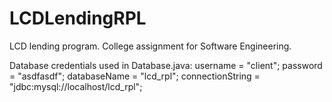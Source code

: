 # LCDLendingRPL
LCD lending program. College assignment for Software Engineering.


Database credentials used in Database.java:
username = "client";
password = "asdfasdf";
databaseName = "lcd_rpl";
connectionString = "jdbc:mysql://localhost/lcd_rpl";
